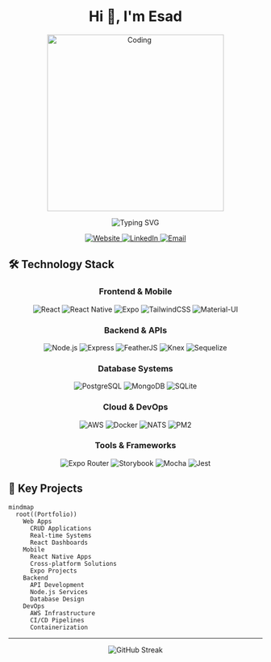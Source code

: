 
<div align="center">
  
# Hi 👋, I'm Esad

<img src="https://cdn.dribbble.com/users/1162077/screenshots/3848914/programmer.gif" alt="Coding" width="350" />

<p>
  <img src="https://readme-typing-svg.demolab.com?font=Fira+Code&weight=500&size=22&pause=1000&color=00FF90&center=true&vCenter=true&width=440&lines=Full+Stack+Developer;Mobile+App+Specialist;Cloud+Infrastructure+Expert;DevOps+Engineer" alt="Typing SVG" />
</p>

<div align="center">
  <a href="https://kirisconsulting.tech">
    <img src="https://img.shields.io/badge/Website-DC143C?style=for-the-badge&logo=medium&logoColor=white" alt="Website" />
  </a>
  <a href="https://www.linkedin.com/in/mehmet-esad-kiris-566a60126">
    <img src="https://img.shields.io/badge/LinkedIn-0077B5?style=for-the-badge&logo=linkedin&logoColor=white" alt="LinkedIn" />
  </a>
  <a href="mailto:esad@kirisconsulting.tech">
    <img src="https://img.shields.io/badge/Email-D14836?style=for-the-badge&logo=gmail&logoColor=white" alt="Email" />
  </a>
</div>

</div>

## 🛠️ Technology Stack

<div align="center">
  
### Frontend & Mobile
![React](https://img.shields.io/badge/-React-61DAFB?style=for-the-badge&logo=react&logoColor=black)
![React Native](https://img.shields.io/badge/-React_Native-61DAFB?style=for-the-badge&logo=react&logoColor=black)
![Expo](https://img.shields.io/badge/-Expo-000020?style=for-the-badge&logo=expo&logoColor=white)
![TailwindCSS](https://img.shields.io/badge/-TailwindCSS-38B2AC?style=for-the-badge&logo=tailwind-css&logoColor=white)
![Material-UI](https://img.shields.io/badge/-Material_UI-0081CB?style=for-the-badge&logo=mui&logoColor=white)

### Backend & APIs
![Node.js](https://img.shields.io/badge/-Node.js-339933?style=for-the-badge&logo=node.js&logoColor=white)
![Express](https://img.shields.io/badge/-Express-000000?style=for-the-badge&logo=express&logoColor=white)
![FeatherJS](https://img.shields.io/badge/-FeatherJS-FEAA48?style=for-the-badge&logo=feather&logoColor=white)
![Knex](https://img.shields.io/badge/-Knex.js-30628A?style=for-the-badge&logo=javascript&logoColor=white)
![Sequelize](https://img.shields.io/badge/-Sequelize-52B0E7?style=for-the-badge&logo=sequelize&logoColor=white)

### Database Systems
![PostgreSQL](https://img.shields.io/badge/-PostgreSQL-336791?style=for-the-badge&logo=postgresql&logoColor=white)
![MongoDB](https://img.shields.io/badge/-MongoDB-47A248?style=for-the-badge&logo=mongodb&logoColor=white)
![SQLite](https://img.shields.io/badge/-SQLite-003B57?style=for-the-badge&logo=sqlite&logoColor=white)

### Cloud & DevOps
![AWS](https://img.shields.io/badge/-AWS-232F3E?style=for-the-badge&logo=amazon-aws&logoColor=white)
![Docker](https://img.shields.io/badge/-Docker-2496ED?style=for-the-badge&logo=docker&logoColor=white)
![NATS](https://img.shields.io/badge/-NATS-0097DA?style=for-the-badge&logo=nats&logoColor=white)
![PM2](https://img.shields.io/badge/-PM2-2B037A?style=for-the-badge&logo=pm2&logoColor=white)

### Tools & Frameworks
![Expo Router](https://img.shields.io/badge/-Expo_Router-000020?style=for-the-badge&logo=expo&logoColor=white)
![Storybook](https://img.shields.io/badge/-Storybook-FF4785?style=for-the-badge&logo=storybook&logoColor=white)
![Mocha](https://img.shields.io/badge/-Mocha-8D6748?style=for-the-badge&logo=mocha&logoColor=white)
![Jest](https://img.shields.io/badge/-Jest-C21325?style=for-the-badge&logo=jest&logoColor=white)

</div>


## 🎯 Key Projects

```mermaid
mindmap
  root((Portfolio))
    Web Apps
      CRUD Applications
      Real-time Systems
      React Dashboards
    Mobile
      React Native Apps
      Cross-platform Solutions
      Expo Projects
    Backend
      API Development
      Node.js Services
      Database Design
    DevOps
      AWS Infrastructure
      CI/CD Pipelines
      Containerization
```


---

<div align="center">

<!-- Contribution Stats -->
![GitHub Streak](https://github-readme-streak-stats.herokuapp.com/?user=esadkrs&theme=dark&hide_border=true&background=0D1117)

</div>
